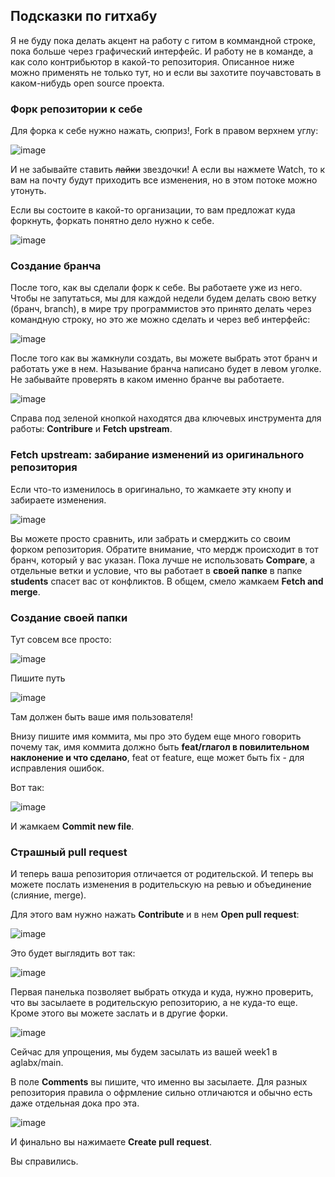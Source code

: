 ## Подсказки по гитхабу

Я не буду пока делать акцент на работу с гитом в коммандной строке, пока больше через графический интерфейс.
И работу не в команде, а как соло контрибьютор в какой-то репозитория. Описанное ниже можно применять не только тут, но
и если вы захотите поучавстовать в каком-нибудь open source проекта.

### Форк репозитории к себе

Для форка к себе нужно нажать, сюприз!, Fork в правом верхнем углу:

![image](https://user-images.githubusercontent.com/142793/121194810-c19eb800-c877-11eb-8b4d-4d09b5eb2e1c.png)

И не забывайте ставить ~~лайки~~ звездочки! А если вы нажмете Watch, то к вам на почту будут приходить все изменения, но в этом потоке можно утонуть.

Если вы состоите в какой-то организации, то вам предложат куда форкнуть, форкать понятно дело нужно к себе.

![image](https://user-images.githubusercontent.com/142793/121195350-31ad3e00-c878-11eb-8940-43f7644d5635.png)

### Создание бранча

После того, как вы сделали форк к себе. Вы работаете уже из него. Чтобы не запутаться, мы для каждой недели будем делать свою ветку (бранч, branch),
в мире тру программистов это принято делать через командную строку, но это же можно сделать и через веб интерфейс:

![image](https://user-images.githubusercontent.com/142793/121195870-a97b6880-c878-11eb-9f6b-3b368dc0272c.png)

После того как вы жамкнули создать, вы можете выбрать этот бранч и работать уже в нем. Называние бранча написано будет в левом уголке.
Не забывайте проверять в каком именно бранче вы работаете.

![image](https://user-images.githubusercontent.com/142793/121196056-d4fe5300-c878-11eb-8ccc-12b01f8d355b.png)

Справа под зеленой кнопкой находятся два ключевых инструмента для работы: **Contribure** и **Fetch upstream**.

### **Fetch upstream**: забирание изменений из оригинального репозитория

Если что-то изменилось в оригинально, то жамкаете эту кнопу и забираете изменения.

![image](https://user-images.githubusercontent.com/142793/121197125-b9477c80-c879-11eb-8334-62dfe64d6602.png)

Вы можете просто сравнить, или забрать и смерджить со своим форком репозитория. Обратите внимание, что мердж происходит в тот бранч, который у вас указан.
Пока лучше не использовать **Compare**, а отдельные ветки и условие, что вы работает в **своей папке** в папке **students** спасет вас от конфликтов.
В общем, смело жамкаем **Fetch and merge**.

### Создание своей папки

Тут совсем все просто:

![image](https://user-images.githubusercontent.com/142793/121198216-a3868700-c87a-11eb-9857-5f46fd7c83c9.png)

Пишите путь

![image](https://user-images.githubusercontent.com/142793/121198359-bef19200-c87a-11eb-877c-bef5347150f8.png)

Там должен быть ваше имя пользователя!

Внизу пишите имя коммита, мы про это будем еще много говорить почему так, имя коммита должно быть **feat/глагол в повилительном наклонение и что сделано**, feat от feature, еще может быть fix - для исправления ошибок.

Вот так:

![image](https://user-images.githubusercontent.com/142793/121198693-037d2d80-c87b-11eb-8dca-0ba18f275653.png)

И жамкаем **Commit new file**.

### Страшный pull request

И теперь ваша репозитория отличается от родительской. И теперь вы можете послать изменения в родительскую на ревью и объединение (слияние, merge).

Для этого вам нужно нажать **Contribute** и в нем **Open pull request**:

![image](https://user-images.githubusercontent.com/142793/121199442-99b15380-c87b-11eb-816a-8e4a8ee4581d.png)

Это будет выглядить вот так:

![image](https://user-images.githubusercontent.com/142793/121199841-edbc3800-c87b-11eb-9636-62502589c94e.png)

Первая панелька позволяет выбрать откуда и куда, нужно проверить, что вы засылаете в родительскую репозиторию, а не куда-то еще. 
Кроме этого вы можете заслать и в другие форки.

![image](https://user-images.githubusercontent.com/142793/121200213-3c69d200-c87c-11eb-8867-255a7129e80b.png)

Сейчас для упрощения, мы будем засылать из вашей week1 в aglabx/main.

В поле **Comments** вы пишите, что именно вы засылаете. Для разных репозитория правила о офрмление сильно отличаются и обычно есть даже отдельная дока про эта.

![image](https://user-images.githubusercontent.com/142793/121200625-8f438980-c87c-11eb-883d-aa260b38d117.png)

И финально вы нажимаете **Create pull request**.

Вы справились.

